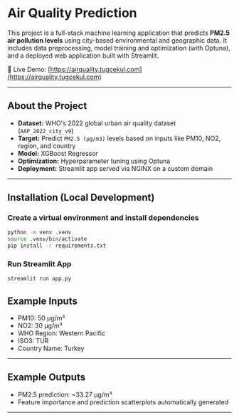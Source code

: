 # Air Quality Prediction

This project is a full-stack machine learning application that predicts **PM2.5 air pollution levels** using city-based environmental and geographic data. It includes data preprocessing, model training and optimization (with Optuna), and a deployed web application built with Streamlit.

🔗 Live Demo: [https://airquality.tugcekul.com](https://airquality.tugcekul.com)

---

## About the Project

- **Dataset:** WHO's 2022 global urban air quality dataset (`AAP_2022_city_v9`)
- **Target:** Predict `PM2.5 (μg/m3)` levels based on inputs like PM10, NO2, region, and country
- **Model:** XGBoost Regressor
- **Optimization:** Hyperparameter tuning using Optuna
- **Deployment:** Streamlit app served via NGINX on a custom domain

---


## Installation (Local Development)

### Create a virtual environment and install dependencies

```bash
python -m venv .venv
source .venv/bin/activate
pip install -r requirements.txt
```

### Run Streamlit App

```bash
streamlit run app.py
```


## Example Inputs

* PM10: 50 μg/m³
* NO2: 30 μg/m³
* WHO Region: Western Pacific
* ISO3: TUR
* Country Name: Turkey

---

## Example Outputs

* PM2.5 prediction: \~33.27 μg/m³
* Feature importance and prediction scatterplots automatically generated

---
